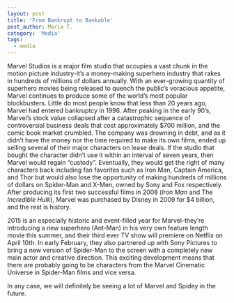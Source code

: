 ```yaml
---
layout: post
title: 'From Bankrupt to Bankable'
post_author: Maria T.
category: 'Media'
tags:
  - media
---
```


Marvel Studios is a major film studio that occupies a vast chunk in the motion picture industry-it’s a money-making superhero industry that rakes in hundreds of millions of dollars annually. With an ever-growing quantity of superhero movies being released to quench the public’s voracious appetite, Marvel continues to produce some of the world’s most popular blockbusters. Little do most people know that less than 20 years ago, Marvel had entered bankruptcy in 1996. After peaking in the early 90’s, Marvel’s stock value collapsed after a catastrophic sequence of controversial business deals that cost approximately $700 million, and the comic book market crumbled. The company was drowning in debt, and as it didn’t have the money nor the time required to make its own films, ended up selling several of their major characters on lease deals. If the studio that bought the character didn’t use it within an interval of seven years, then Marvel would regain “custody”. Eventually, they would get the right of many characters back including fan favorites such as Iron Man, Captain America, and Thor but would also lose the opportunity of making hundreds of millions of dollars on Spider-Man and X-Men, owned by Sony and Fox respectively. After producing its first two successful films in 2008 (*Iron Man* and The *Incredible Hulk*), Marvel was purchased by Disney in 2009 for $4 billion, and the rest is history.

2015 is an especially historic and event-filled year for Marvel-they’re introducing a new superhero (Ant-Man) in his very own feature length movie this summer, and their third ever TV show will premiere on Netflix on April 10th. In early February, they also partnered up with Sony Pictures to bring a new version of Spider-Man to the screen with a completely new main actor and creative direction. This exciting development means that there are probably going to be characters from the Marvel Cinematic Universe in Spider-Man films and vice versa.

In any case, we will definitely be seeing a lot of Marvel and Spidey in the future.
